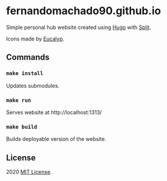 # fernandomachado90.github.io
Simple personal hub website created using [Hugo](https://gohugo.io/) with [Split](https://github.com/escalate/hugo-split-theme).

Icons made by [Eucalyp](https://www.flaticon.com/authors/eucalyp).

## Commands

### `make install`
Updates submodules.

### `make run`
Serves website at http://localhost:1313/

### `make build`                    
Builds deployable version of the website.

## License

2020 [MIT License](LICENSE).
